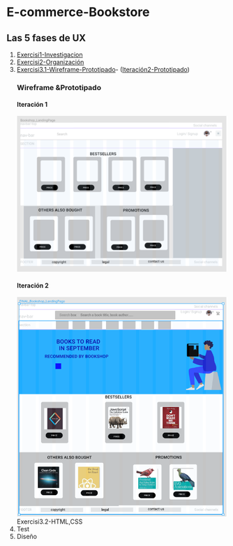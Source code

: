 # E-commerce-Bookstore

## Las 5 fases de UX
1. [Exercisi1-Investigacion](https://github.com/dianavile/E-commerce-Bookstore/blob/master/Exercisi1-EcommerceDiana.pdf)
2. [Exercisi2-Organización](https://github.com/dianavile/E-commerce-Bookstore/blob/master/Exercisi2Ecommerce-Flowchart-Diana.pdf)
3. [Exercisi3.1-Wireframe-Prototipado](https://github.com/dianavile/E-commerce-Bookstore/blob/master/3ExercisiEcommerce-Wireframe.PNG)-
    ([Iteración2-Prototipado](https://github.com/dianavile/E-commerce-Bookstore/blob/master/E-commerce-Bookstore-Design.PNG))
    ### Wireframe &Prototipado
    #### Iteración 1
    ![Exercisi3-Wireframe-Prototipado](https://github.com/dianavile/E-commerce-Bookstore/blob/master/3ExercisiEcommerce-Wireframe.PNG)
    #### Iteración 2
    ![Iteración2-Prototipado](https://github.com/dianavile/E-commerce-Bookstore/blob/master/E-commerce-Bookstore-Design.PNG)
    Exercisi3.2-HTML,CSS 
4. Test
5. Diseño
